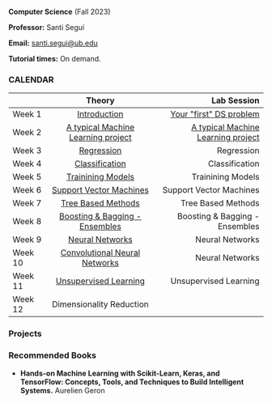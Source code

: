 **Computer Science** (Fall 2023)

**Professor:** Santi Seguí 

**Email:** santi.segui@ub.edu

**Tutorial times:** On demand.



### CALENDAR

|               | Theory                          | Lab Session                  | 
| ------------- |:-------------:                  | -----:                          | 
|Week 1         | [Introduction](slides/ML1.pdf)  | [Your "first" DS problem](notebooks/Session1.ipynb)     |      
|Week 2         | [A typical Machine Learning project](slides/ML2.pdf)     |  [A typical Machine Learning project](notebooks/Session2.ipynb)          | 
|Week 3         | [Regression](slides/ML3.pdf)         | Regression         | 
|Week 4         | [Classification](slides/ML4.pdf)                        | Classification          | 
|Week 5         | [Trainining Models](slides/ML5.pdf)                     | Trainining Models          | 
|Week 6         | [Support Vector Machines](slides/ML6.pdf)               | Support Vector Machines    | 
|Week 7         | [Tree Based Methods](slides/ML7.pdf)                    | Tree Based Methods        | 
|Week 8         | [Boosting & Bagging - Ensembles](slides/ML7.pdf)        | Boosting & Bagging - Ensembles | 
|Week 9         | [Neural Networks](slides/ML8.pdf)                       | Neural Networks             | 
|Week 10        | [Convolutional Neural Networks](slides/ML9.pdf)         |Neural Networks                 | 
|Week 11        | [Unsupervised Learning](slides/ML10.pdf)                |   Unsupervised Learning      | 
|Week 12        | Dimensionality Reduction              |      | 
 

### Projects


### Recommended Books 
+ **Hands-on Machine Learning with Scikit-Learn, Keras, and TensorFlow: Concepts, Tools, and Techniques to Build Intelligent Systems.** Aurelien Geron
